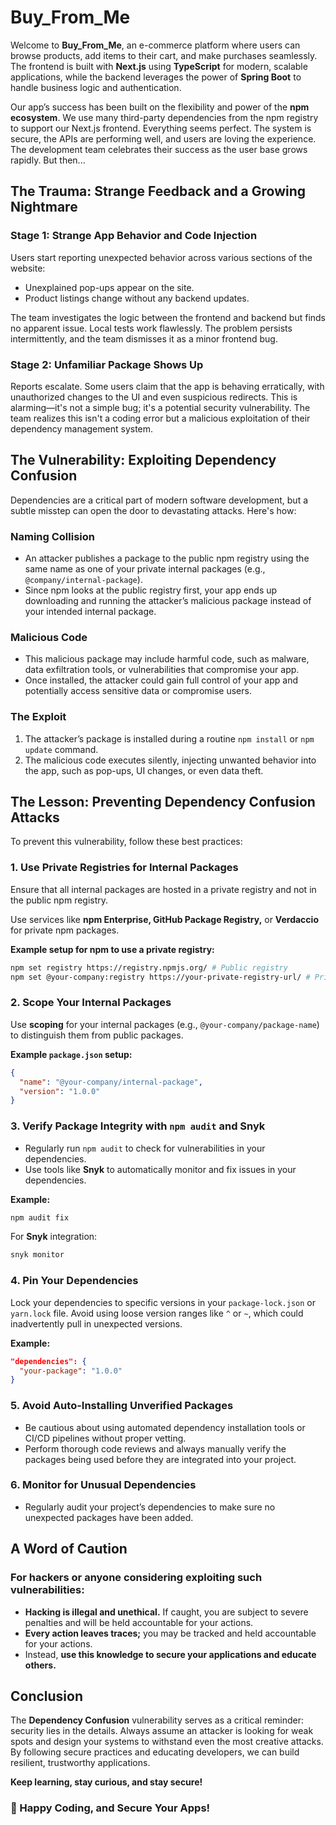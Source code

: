 # Buy_From_Me

Welcome to **Buy_From_Me**, an e-commerce platform where users can browse products, add items to their cart, and make purchases seamlessly. The frontend is built with **Next.js** using **TypeScript** for modern, scalable applications, while the backend leverages the power of **Spring Boot** to handle business logic and authentication.

Our app’s success has been built on the flexibility and power of the **npm ecosystem**. We use many third-party dependencies from the npm registry to support our Next.js frontend. Everything seems perfect. The system is secure, the APIs are performing well, and users are loving the experience. The development team celebrates their success as the user base grows rapidly. But then...

## The Trauma: Strange Feedback and a Growing Nightmare

### Stage 1: Strange App Behavior and Code Injection
Users start reporting unexpected behavior across various sections of the website:

- Unexplained pop-ups appear on the site.
- Product listings change without any backend updates.

The team investigates the logic between the frontend and backend but finds no apparent issue. Local tests work flawlessly. The problem persists intermittently, and the team dismisses it as a minor frontend bug.

### Stage 2: Unfamiliar Package Shows Up
Reports escalate. Some users claim that the app is behaving erratically, with unauthorized changes to the UI and even suspicious redirects. This is alarming—it's not a simple bug; it's a potential security vulnerability. The team realizes this isn't a coding error but a malicious exploitation of their dependency management system.

## The Vulnerability: Exploiting Dependency Confusion
Dependencies are a critical part of modern software development, but a subtle misstep can open the door to devastating attacks. Here's how:

### Naming Collision
- An attacker publishes a package to the public npm registry using the same name as one of your private internal packages (e.g., `@company/internal-package`).
- Since npm looks at the public registry first, your app ends up downloading and running the attacker’s malicious package instead of your intended internal package.

### Malicious Code
- This malicious package may include harmful code, such as malware, data exfiltration tools, or vulnerabilities that compromise your app.
- Once installed, the attacker could gain full control of your app and potentially access sensitive data or compromise users.

### The Exploit
1. The attacker’s package is installed during a routine `npm install` or `npm update` command.
2. The malicious code executes silently, injecting unwanted behavior into the app, such as pop-ups, UI changes, or even data theft.

## The Lesson: Preventing Dependency Confusion Attacks
To prevent this vulnerability, follow these best practices:

### 1. Use Private Registries for Internal Packages
Ensure that all internal packages are hosted in a private registry and not in the public npm registry.

Use services like **npm Enterprise, GitHub Package Registry,** or **Verdaccio** for private npm packages.

**Example setup for npm to use a private registry:**
```bash
npm set registry https://registry.npmjs.org/ # Public registry
npm set @your-company:registry https://your-private-registry-url/ # Private registry
```

### 2. Scope Your Internal Packages
Use **scoping** for your internal packages (e.g., `@your-company/package-name`) to distinguish them from public packages.

**Example `package.json` setup:**
```json
{
  "name": "@your-company/internal-package",
  "version": "1.0.0"
}
```

### 3. Verify Package Integrity with `npm audit` and Snyk
- Regularly run `npm audit` to check for vulnerabilities in your dependencies.
- Use tools like **Snyk** to automatically monitor and fix issues in your dependencies.

**Example:**
```bash
npm audit fix
```
For **Snyk** integration:
```bash
snyk monitor
```

### 4. Pin Your Dependencies
Lock your dependencies to specific versions in your `package-lock.json` or `yarn.lock` file.
Avoid using loose version ranges like `^` or `~`, which could inadvertently pull in unexpected versions.

**Example:**
```json
"dependencies": {
  "your-package": "1.0.0"
}
```

### 5. Avoid Auto-Installing Unverified Packages
- Be cautious about using automated dependency installation tools or CI/CD pipelines without proper vetting.
- Perform thorough code reviews and always manually verify the packages being used before they are integrated into your project.

### 6. Monitor for Unusual Dependencies
- Regularly audit your project’s dependencies to make sure no unexpected packages have been added.

## A Word of Caution
### For hackers or anyone considering exploiting such vulnerabilities:
- **Hacking is illegal and unethical.** If caught, you are subject to severe penalties and will be held accountable for your actions.
- **Every action leaves traces;** you may be tracked and held accountable for your actions.
- Instead, **use this knowledge to secure your applications and educate others.**

## Conclusion
The **Dependency Confusion** vulnerability serves as a critical reminder: security lies in the details. Always assume an attacker is looking for weak spots and design your systems to withstand even the most creative attacks. By following secure practices and educating developers, we can build resilient, trustworthy applications.

**Keep learning, stay curious, and stay secure!**

### 🚀 Happy Coding, and Secure Your Apps!

